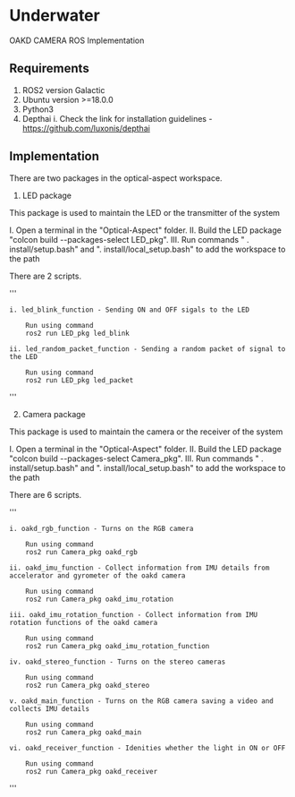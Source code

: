 # Underwater

OAKD CAMERA ROS Implementation 

## Requirements 

1. ROS2 version Galactic
2. Ubuntu version >=18.0.0
3. Python3
4. Depthai 
    i. Check the link for installation guidelines - https://github.com/luxonis/depthai

## Implementation

There are two packages in the optical-aspect workspace. 

1. LED package 

This package is used to maintain the LED or the transmitter of the system

I. Open a terminal in the "Optical-Aspect" folder.
II. Build the LED package "colcon build --packages-select LED_pkg". 
III. Run commands " . install/setup.bash" and ". install/local_setup.bash" to add the workspace to the path 

There are 2 scripts. 

'''

    i. led_blink_function - Sending ON and OFF sigals to the LED 
        
        Run using command
        ros2 run LED_pkg led_blink

    ii. led_random_packet_function - Sending a random packet of signal to the LED 

        Run using command
        ros2 run LED_pkg led_packet

'''

2. Camera package 

This package is used to maintain the camera or the receiver of the system 

I. Open a terminal in the "Optical-Aspect" folder.
II. Build the LED package "colcon build --packages-select Camera_pkg". 
III. Run commands " . install/setup.bash" and ". install/local_setup.bash" to add the workspace to the path 

There are 6 scripts. 

'''

    i. oakd_rgb_function - Turns on the RGB camera  
        
        Run using command
        ros2 run Camera_pkg oakd_rgb

    ii. oakd_imu_function - Collect information from IMU details from accelerator and gyrometer of the oakd camera 

        Run using command
        ros2 run Camera_pkg oakd_imu_rotation

    iii. oakd_imu_rotation_function - Collect information from IMU rotation functions of the oakd camera 

        Run using command
        ros2 run Camera_pkg oakd_imu_rotation_function

    iv. oakd_stereo_function - Turns on the stereo cameras
        
        Run using command
        ros2 run Camera_pkg oakd_stereo

    v. oakd_main_function - Turns on the RGB camera saving a video and collects IMU details 
        
        Run using command
        ros2 run Camera_pkg oakd_main

    vi. oakd_receiver_function - Idenities whether the light in ON or OFF
        
        Run using command
        ros2 run Camera_pkg oakd_receiver

'''




